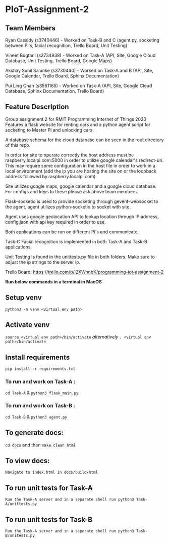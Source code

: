 # PIoT-Assignment-2

## Team Members

Ryan Cassidy (s3740446) - Worked on Task-B and C (agent.py, socketing between Pi's, facial recognition, Trello Board, Unit Testing)

Vineet Bugtani (s3734938) - Worked on Task-A (API, Site, Google Cloud Database, Unit Testing, Trello Board, Google Maps)

Akshay Sunil Salunke (s3730440) - Worked on Task-A and B (API, Site, Google Calendar, Trello Board, Sphinx Documentation)

Pui Ling Chan (s3561165) - Worked on Task-A (API, Site, Google Cloud Database, Sphinx Documentation, Trello Board)

## Feature Description

Group assignment 2 for RMIT Programming Internet of Things 2020
Features a flask website for renting cars and a python agent script for socketing to Master Pi and unlocking cars.

A database schema for the cloud database can be seen in the root directory of this repo.

In order for site to operate correctly the host address must be raspberry.localpi.com:5000 in order to utilize google calendar's redirect-uri. This may require some configuration in the host file in order to work in a local environment (add the ip you are hosting the site on or the loopback address followed by raspberry.localpi.com)

Site utilizes google maps, google calendar and a google cloud database. For configs and keys to these please ask above team members.

Flask-socketio is used to provide socketing through gevent-websocket to the agent, agent utilizes python-socketio to socket with site.

Agent uses google geolocation API to lookup location through IP address, config.json with api key required in order to use.

Both applications can be run on different Pi's and communicate.

Task-C Facial recognition is implemented in both Task-A and Task-B applications.

Unit Testing is found in the unittests.py file in both folders. Make sure to adjust the ip strings to the server ip.

Trello Board: https://trello.com/b/j2XWnnbK/programming-iot-assignment-2

**Run below commands in a terminal in MacOS**
## Setup venv
`python3 -m venv <virtual env path>`

## Activate venv
`source <virtual env path>/bin/activate` *alternatively* `. <virtual env path>/bin/activate`

## Install requirements
`pip install -r requirements.txt`

### To run and work on Task-A :
`cd Task-A` & `python3 flask_main.py`

### To run and work on Task-B :
`cd Task-B` & `python3 agent.py`

## To generate docs:
`cd docs` and then `make clean html`

## To view docs:
`Navigate to index.html in docs/build/html`

## To run unit tests for Task-A
`Run the Task-A server and in a separate shell run python3 Task-A/unittests.py`

## To run unit tests for Task-B
`Run the Task-A server and in a seperate shell run python3 Task-B/unitests.py`
